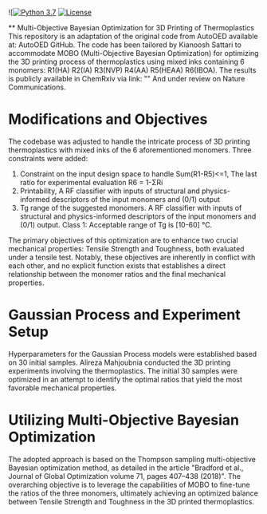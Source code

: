 ![[![Python 3.7](https://img.shields.io/badge/python-3.8-blue.svg)](https://www.python.org/downloads/release/python-380/) [![License](https://img.shields.io/badge/license-MIT-green.svg)](LICENSE) 

** Multi-Objective Bayesian Optimization for 3D Printing of Thermoplastics
This repository is an adaptation of the original code from AutoOED available at: AutoOED GitHub. 
The code has been tailored by Kianoosh Sattari to accommodate MOBO (Multi-Objective Bayesian Optimization) for optimizing the 3D printing process of thermoplastics using mixed inks containing 6 monomers: R1(HA)	R2(IA)	R3(NVP)	R4(AA)	R5(HEAA)	R6(IBOA).
The results is publicly available in ChemRxiv via link: ""
And under review on Nature Communications. 

# Modifications and Objectives
The codebase was adjusted to handle the intricate process of 3D printing thermoplastics with mixed inks of the 6 aforementioned monomers. 
Three constraints were added:
1) Constraint on the input design space to handle Sum(R1-R5)<=1, The last ratio for experimental evaluation R6 = 1-ΣRi
2) Printability, A RF classifier with inputs of structural and physics-informed descriptors of the input monomers and (0/1) output
3) Tg range of the suggested monomers. A RF classifier with inputs of structural and physics-informed descriptors of the input monomers and (0/1) output.
   Class 1: Acceptable range of Tg is [10-60] °C.

The primary objectives of this optimization are to enhance two crucial mechanical properties: Tensile Strength and Toughness, both evaluated under a tensile test. Notably, these objectives are inherently in conflict with each other, and no explicit function exists that establishes a direct relationship between the monomer ratios and the final mechanical properties.

# Gaussian Process and Experiment Setup
Hyperparameters for the Gaussian Process models were established based on 30 initial samples. Alireza Mahjoubnia conducted the 3D printing experiments involving the thermoplastics. The initial 30 samples were optimized in an attempt to identify the optimal ratios that yield the most favorable mechanical properties.

# Utilizing Multi-Objective Bayesian Optimization
The adopted approach is based on the Thompson sampling multi-objective Bayesian optimization method, as detailed in the article "Bradford et al., Journal of Global Optimization volume 71, pages 407–438 (2018)". The overarching objective is to leverage the capabilities of MOBO to fine-tune the ratios of the three monomers, ultimately achieving an optimized balance between Tensile Strength and Toughness in the 3D printed thermoplastics.
